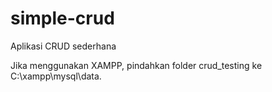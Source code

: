# simple-crud
Aplikasi CRUD sederhana

Jika menggunakan XAMPP, pindahkan folder crud_testing ke C:\xampp\mysql\data.
